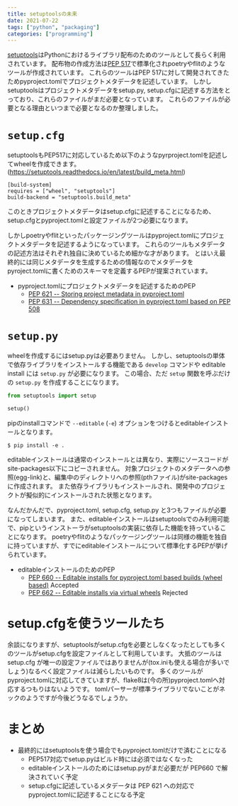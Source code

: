 ```yaml
---
title: setuptoolsの未来
date: 2021-07-22
tags: ["python", "packaging"]
categories: ["programming"]
---
```


[setuptools](https://setuptools.readthedocs.io/en/latest/)はPythonにおけるライブラリ配布のためのツールとして長らく利用されています。
配布物の作成方法は[PEP 517](https://www.python.org/dev/peps/pep-0517/)で標準化されpoetryやflitのようなツールが作成されています。
これらのツールはPEP 517に対して開発されてきたためpyproject.tomlでプロジェクトメタデータを記述しています。
しかしsetuptoolsはプロジェクトメタデータをsetup.py, setup.cfgに記述する方法をとっており、これらのファイルがまだ必要となっています。
これらのファイルが必要となる理由といつまで必要となるのか整理しました。

# `setup.cfg`

setuptoolsもPEP517に対応しているため以下のようなpyrproject.tomlを記述してwheelを作成できます。
(https://setuptools.readthedocs.io/en/latest/build_meta.html)

```
[build-system]
requires = ["wheel", "setuptools"]
build-backend = "setuptools.build_meta"
```

このときプロジェクトメタデータはsetup.cfgに記述することになるため、
setup.cfgとpyproject.tomlと設定ファイルが2つ必要になります。

しかしpoetryやflitといったパッケージングツールはpyproject.tomlにプロジェクトメタデータを記述するようになっています。
これらのツールもメタデータの記述方法はそれぞれ独自に決めているため細かな才があります。
とはいえ最終的には同じメタデータを生成するための情報なのでメタデータをpyroject.tomlに書くためのスキーマを定義するPEPが提案されています。

- pyproject.tomlにプロジェクトメタデータを記述するためのPEP
  - [PEP 621 -- Storing project metadata in pyproject.toml](https://www.python.org/dev/peps/pep-0621/)
  - [PEP 631 -- Dependency specification in pyproject.toml based on PEP 508](https://www.python.org/dev/peps/pep-0631/)

# `setup.py`

wheelを作成するにはsetup.pyは必要ありません。
しかし、setuptoolsの単体で依存ライブラリをインストールする機能である `develop` コマンドや editable install には `setup.py` が必要になります。
この場合、ただ `setup` 関数を呼ぶだけの `setup.py` を作成することになります。

```python
from setuptools import setup

setup()
```

pipのinstallコマンドで `--editable` (`-e`) オプションをつけるとeditableインストールとなります。

```
$ pip install -e .
```

editableインストールは通常のインストールとは異なり、実際にソースコードがsite-packages以下にコピーされません。
対象プロジェクトのメタデータへの参照(egg-link)と、編集中のディレクトリへの参照(pthファイル)がsite-packagesに作成されます。
また依存ライブラリもインストールされ、開発中のプロジェクトが擬似的にインストールされた状態となります。

なんだかんだで、pyproject.toml, setup.cfg, setup.py と3つもファイルが必要になってしまいます。
また、editableインストールはsetuptoolsでのみ利用可能で、pipというインストーラがsetuptoolsの実装に依存した機能を持っていることになります。
poetryやflitのようなパッケージングツールは同様の機能を独自に持っていますが、すでにeditableインストールについて標準化するPEPが挙げられています。

- editableインストールのためのPEP
  - [PEP 660 -- Editable installs for pyproject.toml based builds (wheel based)](https://www.python.org/dev/peps/pep-0660/) Accepted
  - [PEP 662 -- Editable installs via virtual wheels](https://www.python.org/dev/peps/pep-0662/) Rejected

# setup.cfgを使うツールたち

余談になりますが、setuptoolsがsetup.cfgを必要としなくなったとしても多くのツールがsetup.cfgを設定ファイルとして利用しています。
大抵のツールは setup.cfg が唯一の設定ファイルではありませんが(tox.iniも使える場合が多いでしょう)なるべく設定ファイルは減らしたいものです。
多くのツールがpyproject.tomlに対応してきていますが、flake8は(今の所)pyproject.tomlへ対応するつもりはないようです。
tomlパーサーが標準ライブラリでないことがネックのようですが今後どうなるでしょうか。

# まとめ

- 最終的にはsetuptoolsを使う場合でもpyproject.tomlだけで済むことになる
  - PEP517対応でsetup.pyはビルド時には必須ではなくなった
  - editableインストールのためにはsetup.pyがまだ必要だが PEP660 で解決されていく予定
  - setup.cfgに記述しているメタデータは PEP 621 への対応でpyproject.tomlに記述することになる予定
